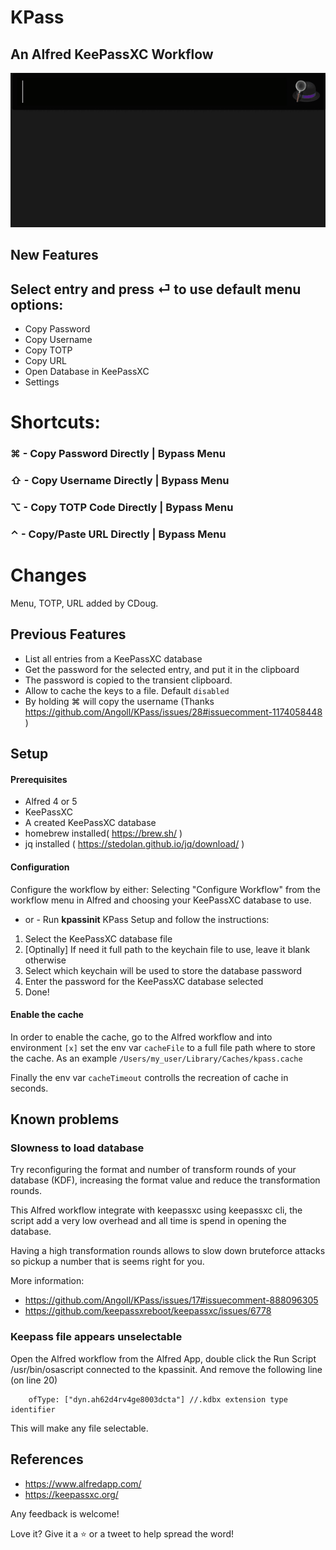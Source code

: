 # KPass

## An Alfred KeePassXC Workflow

![Screenshot](https://github.com/Angoll/KPass/blob/master/example.gif)

## New Features

## Select entry and press ⏎ to use default menu options:
- Copy Password
- Copy Username
- Copy TOTP
- Copy URL
- Open Database in KeePassXC
- Settings

# Shortcuts:
### ⌘ - Copy Password Directly  | Bypass Menu
### ⇧ - Copy Username Directly  | Bypass Menu
### ⌥ - Copy TOTP Code Directly | Bypass Menu
### ⌃ - Copy/Paste URL Directly | Bypass Menu

# Changes
Menu, TOTP, URL added by CDoug.

## Previous Features

- List all entries from a KeePassXC database
- Get the password for the selected entry, and put it in the clipboard
- The password is copied to the transient clipboard.
- Allow to cache the keys to a file. Default `disabled`
- By holding ⌘ will copy the username (Thanks <https://github.com/Angoll/KPass/issues/28#issuecomment-1174058448> )

## Setup

#### Prerequisites

- Alfred 4 or 5
- KeePassXC
- A created KeePassXC database
- homebrew installed( <https://brew.sh/> )
- jq installed  ( <https://stedolan.github.io/jq/download/> )

#### Configuration
Configure the workflow by either:
Selecting "Configure Workflow" from the workflow menu in Alfred and choosing your KeePassXC database to use.
- or -
Run **kpassinit** KPass Setup and follow the instructions:

1. Select the KeePassXC database file
2. [Optinally] If need it full path to the keychain file to use, leave it blank otherwise
3. Select which keychain will be used to store the database password
4. Enter the password for the KeePassXC database selected
5. Done!

#### Enable the cache

In order to enable the cache, go to the Alfred workflow and into environment `[x]` set the env var `cacheFile` to a full file path where to store the cache. As an example `/Users/my_user/Library/Caches/kpass.cache`

Finally the env var `cacheTimeout` controlls the recreation of cache in seconds.

## Known problems

### Slowness to load database

Try reconfiguring the format and number of transform rounds of your database (KDF), increasing the format value and reduce the transformation rounds.

This Alfred workflow integrate with keepassxc using keepassxc cli, the script add a very low overhead and all time is spend in opening the database.

Having a high transformation rounds allows to slow down bruteforce attacks so pickup a number that is seems right for you.

More information:

- <https://github.com/Angoll/KPass/issues/17#issuecomment-888096305>
- <https://github.com/keepassxreboot/keepassxc/issues/6778>

### Keepass file appears unselectable

Open the Alfred workflow from the Alfred App, double click the Run Script /usr/bin/osascript connected to the kpassinit. And remove the following line (on line 20)

```
    ofType: ["dyn.ah62d4rv4ge8003dcta"] //.kdbx extension type identifier
```

This will make any file selectable.

## References

- <https://www.alfredapp.com/>
- <https://keepassxc.org/>

Any feedback is welcome!

Love it? Give it a ⭐️ or a tweet to help spread the word!
